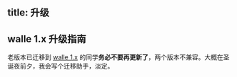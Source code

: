 title: 升级
---

## walle 1.x 升级指南
老版本已迁移到 [walle 1.x](https://github.com/meolu/walle-web-v1.x) 的同学**务必不要再更新了**，两个版本不兼容。大概在圣诞夜前夕，我会写个迁移助手，淡定。
